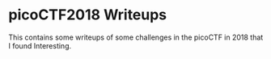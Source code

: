 # picoCTF2018 Writeups
This contains some writeups of some challenges in the picoCTF in 2018 that I found Interesting.


